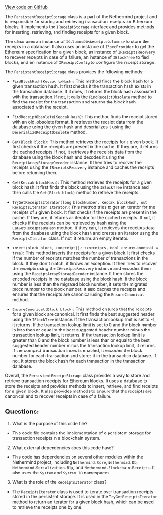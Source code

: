[View code on GitHub](https://github.com/NethermindEth/nethermind/src/Nethermind/Nethermind.Blockchain/Receipts/PersistentReceiptStorage.cs)

The `PersistentReceiptStorage` class is a part of the Nethermind project and is responsible for storing and retrieving transaction receipts for Ethereum blocks. It implements the `IReceiptStorage` interface and provides methods for inserting, retrieving, and finding receipts for a given block.

The class uses an instance of `IColumnsDb<ReceiptsColumns>` to store the receipts in a database. It also uses an instance of `ISpecProvider` to get the Ethereum specification for a given block, an instance of `IReceiptsRecovery` to recover receipts in case of a failure, an instance of `IBlockTree` to find blocks, and an instance of `IReceiptConfig` to configure the receipt storage.

The `PersistentReceiptStorage` class provides the following methods:

- `FindBlockHash(Keccak txHash)`: This method finds the block hash for a given transaction hash. It first checks if the transaction hash exists in the transaction database. If it does, it returns the block hash associated with the transaction. If not, it calls the `FindReceiptObsolete` method to find the receipt for the transaction and returns the block hash associated with the receipt.

- `FindReceiptObsolete(Keccak hash)`: This method finds the receipt stored with an old, obsolete format. It retrieves the receipt data from the database using the given hash and deserializes it using the `DeserializeReceiptObsolete` method.

- `Get(Block block)`: This method retrieves the receipts for a given block. It first checks if the receipts are present in the cache. If they are, it returns the cached receipts. If not, it retrieves the receipts data from the database using the block hash and decodes it using the `ReceiptArrayStorageDecoder` instance. It then tries to recover the receipts using the `IReceiptsRecovery` instance and caches the receipts before returning them.

- `Get(Keccak blockHash)`: This method retrieves the receipts for a given block hash. It first finds the block using the `IBlockTree` instance and then calls the `Get(Block block)` method to retrieve the receipts.

- `TryGetReceiptsIterator(long blockNumber, Keccak blockHash, out ReceiptsIterator iterator)`: This method tries to get an iterator for the receipts of a given block. It first checks if the receipts are present in the cache. If they are, it returns an iterator for the cached receipts. If not, it checks if the receipts can be retrieved by hash using the `CanGetReceiptsByHash` method. If they can, it retrieves the receipts data from the database using the block hash and creates an iterator using the `ReceiptsIterator` class. If not, it returns an empty iterator.

- `Insert(Block block, TxReceipt[]? txReceipts, bool ensureCanonical = true)`: This method inserts the receipts for a given block. It first checks if the number of receipts matches the number of transactions in the block. If they don't match, it throws an exception. It then tries to recover the receipts using the `IReceiptsRecovery` instance and encodes them using the `ReceiptArrayStorageDecoder` instance. It then stores the encoded receipts in the database using the block hash. If the block number is less than the migrated block number, it sets the migrated block number to the block number. It also caches the receipts and ensures that the receipts are canonical using the `EnsureCanonical` method.

- `EnsureCanonical(Block block)`: This method ensures that the receipts for a given block are canonical. It first finds the best suggested header using the `IBlockTree` instance. If the transaction lookup limit is set to -1, it returns. If the transaction lookup limit is set to 0 and the block number is less than or equal to the best suggested header number minus the transaction lookup limit, it returns. If the transaction lookup limit is greater than 0 and the block number is less than or equal to the best suggested header number minus the transaction lookup limit, it returns. If the compact transaction index is enabled, it encodes the block number for each transaction and stores it in the transaction database. If not, it stores the block hash for each transaction in the transaction database.

Overall, the `PersistentReceiptStorage` class provides a way to store and retrieve transaction receipts for Ethereum blocks. It uses a database to store the receipts and provides methods to insert, retrieve, and find receipts for a given block. It also provides methods to ensure that the receipts are canonical and to recover receipts in case of a failure.
## Questions: 
 1. What is the purpose of this code file?
- This code file contains the implementation of a persistent storage for transaction receipts in a blockchain system.

2. What external dependencies does this code have?
- This code has dependencies on several other modules within the Nethermind project, including `Nethermind.Core`, `Nethermind.Db`, `Nethermind.Serialization.Rlp`, and `Nethermind.Blockchain.Receipts`. It also uses the `System` and `System.IO` namespaces.

3. What is the role of the `ReceiptsIterator` class?
- The `ReceiptsIterator` class is used to iterate over transaction receipts stored in the persistent storage. It is used in the `TryGetReceiptsIterator` method to return an iterator for a given block hash, which can be used to retrieve the receipts one by one.